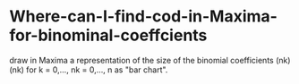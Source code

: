 # Where-can-I-find-cod-in-Maxima-for-binominal-coeffcients
draw in Maxima a representation of the  size of the binomial coefficients (nk) (nk) for k = 0,…, nk = 0,…, n as "bar chart".
